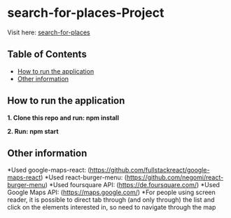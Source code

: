 ﻿# search-for-places-Project

Visit here: [search-for-places](https://search-for-places.appspot.com/)

## Table of Contents

* [How to run the application](#how-to-run-the-app)
* [Other information](#other-information)

## How to run the application

**1. Clone this repo and run: npm install**

**2. Run: npm start**

## Other information

*Used google-maps-react: (https://github.com/fullstackreact/google-maps-react)
*Used react-burger-menu: (https://github.com/negomi/react-burger-menu)
*Used foursquare API: (https://de.foursquare.com/)
*Used Google Maps API: (https://maps.google.com/)
*For people using screen reader, it is possible to direct tab through (and only through) the list and click on the elements interested in, so need to navigate through the map
